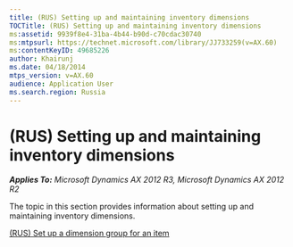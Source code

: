 ```yaml
---
title: (RUS) Setting up and maintaining inventory dimensions
TOCTitle: (RUS) Setting up and maintaining inventory dimensions
ms:assetid: 9939f8e4-31ba-4b44-b90d-c70cdac30740
ms:mtpsurl: https://technet.microsoft.com/library/JJ733259(v=AX.60)
ms:contentKeyID: 49685226
author: Khairunj
ms.date: 04/18/2014
mtps_version: v=AX.60
audience: Application User
ms.search.region: Russia
---
```


# (RUS) Setting up and maintaining inventory dimensions 


_**Applies To:** Microsoft Dynamics AX 2012 R3, Microsoft Dynamics AX 2012 R2_

The topic in this section provides information about setting up and maintaining inventory dimensions.

[(RUS) Set up a dimension group for an item](rus-set-up-a-dimension-group-for-an-item.md)

  



